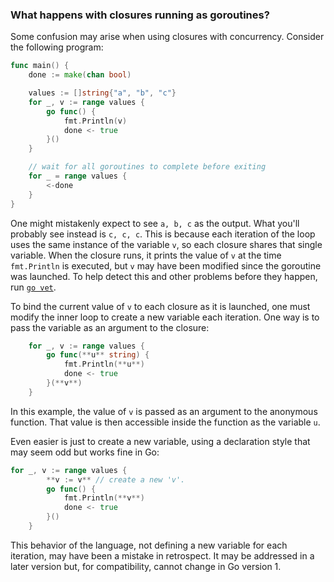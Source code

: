 ### What happens with closures running as goroutines?

Some confusion may arise when using closures with concurrency. Consider the following program:

```go
func main() {
    done := make(chan bool)

    values := []string{"a", "b", "c"}
    for _, v := range values {
        go func() {
            fmt.Println(v)
            done <- true
        }()
    }

    // wait for all goroutines to complete before exiting
    for _ = range values {
        <-done
    }
}
```

One might mistakenly expect to see `a, b, c` as the output. What you'll probably see instead is `c, c, c`. 
This is because each iteration of the loop uses the same instance of the variable `v`, so each closure shares
that single variable. When the closure runs, it prints the value of `v` at the time `fmt.Println` is executed, 
but `v` may have been modified since the goroutine was launched. To help detect this and other problems before 
they happen, run [`go vet`](https://go.dev/cmd/go/#hdr-Run_go_tool_vet_on_packages).

To bind the current value of `v` to each closure as it is launched, one must modify the inner loop to create a new 
variable each iteration. One way is to pass the variable as an argument to the closure:
```go
    for _, v := range values {
        go func(**u** string) {
            fmt.Println(**u**)
            done <- true
        }(**v**)
    }
```    

In this example, the value of `v` is passed as an argument to the anonymous function. 
That value is then accessible inside the function as the variable `u`.

Even easier is just to create a new variable, using a declaration style that may seem odd but works fine in Go:

```go
for _, v := range values {
        **v := v** // create a new 'v'.
        go func() {
            fmt.Println(**v**)
            done <- true
        }()
    }
```


This behavior of the language, not defining a new variable for each iteration, may have been a mistake in retrospect. 
It may be addressed in a later version but, for compatibility, cannot change in Go version 1.
